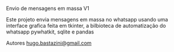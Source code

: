 Envio de mensagens em massa V1

Este projeto envia mensagens em massa no whatsapp usando uma interface grafica feita em tkinter, a bilbioteca de automatização do whatsapp pywhatkit, sqlite e pandas

Autores
hugo.bastazini@gmail.com